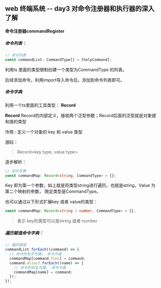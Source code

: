 ## web 终端系统 -- day3 对命令注册器和执行器的深入了解

#### 命令注册器commandRegister

##### 命令列表：

```typescript
// 命令列表
const commandList: CommandType[] = [helpCommand];
```

利用ts 里面的类型限制创建一个类型为CommandType 的列表。

后续添加命令，利用import导入命令后，添加到命令列表即可。

##### 命令字典

利用一个ts里面的工具类型： **Record** 

**Record**
Record的内部定义，接收两个泛型参数；Record后面的泛型就是对象键和值的类型

作用 : 定义一个对象的 key 和 value 类型

源码：

> Record<key type, value type> 

逐步解析：

```typescript
// 命令字典
const commandMap: Record<string, CommandType> = {};
```

Key 即为第一个参数，如上就是将类型string进行遍历，也就是string，Value 为第二个映射的参数， 限定类型是CommandType。

也可以通过以下形式扩展key 或者 value的类型：

```typescript
const commandMap: Record<string | number, CommandType> = {};
```

> 表示 key的类型可以是string 或者 number

##### 遍历赋值命令字典：

```typescript
// 遍历赋值
commandList.forEach((command) => {
  // 命令的名字为键， 命令为值
  commandMap[command.func] = command;
  command.alias?.forEach((name) => {
    // 命令的别名为键， 命令为值
    commandMap[name] = command;
  });
});
```

